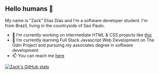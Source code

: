 ## Hello humans 👋

My name is "Zack" Elias Dias and I'm a software developer student.
I'm from Brazil, living in the countryside of Sao Paulo.

- 🔭 I’m currently working on intermediate HTML & CSS projects like [this](https://zackgrid.github.io/sign-up-form/)
- 🌱 I’m currently learning Full Stack Javascript Web Development on The Odin Project and pursuing my associates degree in software development
- 📫 You can reach me [here](https://www.linkedin.com/in/elias-dias-0aa35321b) 



[![Zack's GitHub stats](https://github-readme-stats.vercel.app/api?username=zackgrid)](https://github.com/anuraghazra/github-readme-stats)

<!--
**ZackGrid/ZackGrid** is a ✨ _special_ ✨ repository because its `README.md` (this file) appears on your GitHub profile.

Here are some ideas to get you started:

- 🔭 I’m currently working on ...
- 🌱 I’m currently learning ...
- 👯 I’m looking to collaborate on ...
- 🤔 I’m looking for help with ...
- 💬 Ask me about ...
- 📫 How to reach me: ...
- 😄 Pronouns: ...
- ⚡ Fun fact: ...
-->
